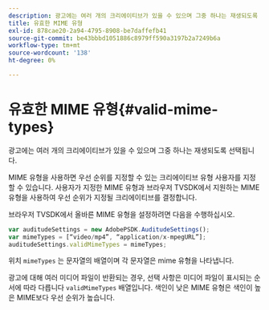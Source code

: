 ```yaml
---
description: 광고에는 여러 개의 크리에이티브가 있을 수 있으며 그중 하나는 재생되도록 선택됩니다.
title: 유효한 MIME 유형
exl-id: 878cae20-2a94-4795-8908-be7daffefb41
source-git-commit: be43bbbd1051886c8979ff590a3197b2a7249b6a
workflow-type: tm+mt
source-wordcount: '138'
ht-degree: 0%

---
```


# 유효한 MIME 유형{#valid-mime-types}

광고에는 여러 개의 크리에이티브가 있을 수 있으며 그중 하나는 재생되도록 선택됩니다.

MIME 유형을 사용하면 우선 순위를 지정할 수 있는 크리에이티브 유형 사용자를 지정할 수 있습니다. 사용자가 지정한 MIME 유형과 브라우저 TVSDK에서 지원하는 MIME 유형을 사용하여 우선 순위가 지정될 크리에이티브를 결정합니다.

브라우저 TVSDK에서 올바른 MIME 유형을 설정하려면 다음을 수행하십시오.

```js
var auditudeSettings = new AdobePSDK.AuditudeSettings(); 
var mimeTypes = [“video/mp4”, “application/x-mpegURL”]; 
auditudeSettings.validMimeTypes = mimeTypes; 
```

위치 `mimeTypes` 는 문자열의 배열이며 각 문자열은 mime 유형을 나타냅니다.

광고에 대해 여러 미디어 파일이 반환되는 경우, 선택 사항은 미디어 파일이 표시되는 순서에 따라 다릅니다 `validMimeTypes` 배열입니다. 색인이 낮은 MIME 유형은 색인이 높은 MIME보다 우선 순위가 높습니다.
